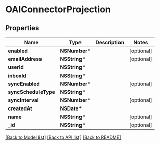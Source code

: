 # OAIConnectorProjection

## Properties
Name | Type | Description | Notes
------------ | ------------- | ------------- | -------------
**enabled** | **NSNumber*** |  | [optional] 
**emailAddress** | **NSString*** |  | [optional] 
**userId** | **NSString*** |  | 
**inboxId** | **NSString*** |  | 
**syncEnabled** | **NSNumber*** |  | [optional] 
**syncScheduleType** | **NSString*** |  | 
**syncInterval** | **NSNumber*** |  | [optional] 
**createdAt** | **NSDate*** |  | 
**name** | **NSString*** |  | [optional] 
**_id** | **NSString*** |  | [optional] 

[[Back to Model list]](../README#documentation-for-models) [[Back to API list]](../README#documentation-for-api-endpoints) [[Back to README]](../README)


